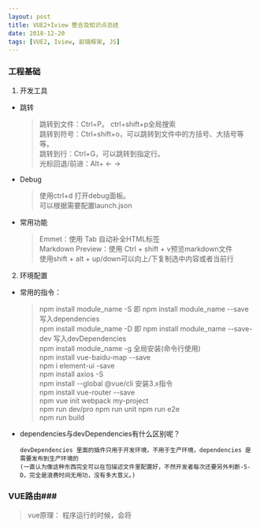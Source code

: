 ```yaml
---
layout: post
title: VUE2+Iview 整合及知识点总结
date: 2018-12-20
tags: [VUE2, Iview, 前端框架, JS]
---
```

### 工程基础 ###
1. 开发工具

+ 跳转
    >跳转到文件：Ctrl+P。 ctrl+shift+p全局搜索  
    跳转到符号：Ctrl+shift+o，可以跳转到文件中的方括号、大括号等等。  
    跳转到行：Ctrl+G，可以跳转到指定行。  
    光标回退/前进：Alt+ ← → 
	
+ Debug
    >使用ctrl+d 打开debug面板。  
    可以根据需要配置launch.json  

+ 常用功能
    >Emmet：使用 Tab 自动补全HTML标签  
    Markdown Preview：使用 Ctrl + shift + v预览markdown文件  
    使用shift + alt + up/down可以向上/下复制选中内容或者当前行  

2. 环境配置  
+  常用的指令：
    >npm install module_name -S    即    npm install module_name --save    写入dependencies  
    >npm install module_name -D    即    npm install module_name --save-dev 写入devDependencies  
    >npm install module_name -g 全局安装(命令行使用)  
    >npm install vue-baidu-map --save  
    >npm i element-ui -save  
    >npm install axios -S  
    >npm install --global @vue/cli  安装3.x指令  
    >npm install vue-router --save  
    >npm vue init webpack my-project  
    >npm run dev/pro  npm run unit  npm run e2e  
    >npm run build
    
+   dependencies与devDependencies有什么区别呢？

        devDependencies 里面的插件只用于开发环境，不用于生产环境，dependencies 是需要发布到生产环境的
        (一直认为像这种东西完全可以在包描述文件里配置好，不然开发者每次还要另外判断-S-D，完全是浪费时间无用功，没有多大意义。)


### VUE路由###
> vue原理：
  程序运行的时候，会将<template>标签里面的内容都注入到App.vue页中的router-view标签中，从而实现无刷新的路由跳转。
  store可以理解为一个容器，包含着应用中的state等，状态管理核心状态管理有5个核心，分别是state、getter、mutation、action以及module。
  store.commit('set_accountid',account_id)是用来触发一个mutation的方法。需要记住的是，定义的mutation必须是同步函数
  
+ router 路由器
+ route 路由
+ routes 路由数组（路由词典）
    >1.引入 vue.js vue-router.js  
    2.指定一个容器  
    3.创建业务所需要用到的组件类  
    4.配置路由词典  
    5.使用路由模块来实现页面跳转的方式  
     5.1直接修改地址栏;  
     5.2 this .$router.push(‘路由地址’);  
     5.3 `<router-link to = "路由地址"></router-link>`
     
+ 实例代码：

    ```
    Router --> vue-router
    
    Vue.use(Router);
    -------------------------------
    const router_ = new Router({
    routes
    })
    
    new Vue({
    router_
    })
    -------------------------------
    const routes= [
    {path: '',
     name: '',
     component: 
     children:[{
        path:'',
        name:'',
        component:''
        meta:{
         xxx:xxx	
        }
        }]
    }]
    ```
    
+ 跳转的两种方式：  
1）主要利用 <router-link to='/register'>来创建可跳转链接;  
2）还可以在方法里利用 this.$router.push('xxx') 来进行跳转


### VUE组件
1. 全局组件的使用


    import component from './component/list'
    Vue.use('全局组件')
    ListDetail.vue 
    export default ={
    prop ['price2','title2']
    }
    import listDetail from 'uri'
    <list-detail>
            v-for="(item,index) in items" :key="index"
            :price2="item.price"
            :title2="item.title"
    </list-detail>

    
2. 局部组件的使用

    
    <script>
    // 导入要用到的子组件
        import HomeHeader from '../components/HomeHeader'
        import ListDetail from '../components/List'
        export default {
            data () {
                return {
                    items: [
                        { price: "129.00", title: "红楼梦" },
                        { price: "256.00", title: "水浒传" },
                        { price: "399.00", title: "西游记" },
                    ]
                }
            },
            // 在components字段中，包含导入的子组件
            components: {
                HomeHeader,
                List
            }
        }
    </script/>
   
   
3. 组件间通信

  父与子通信(props down)；  
  子与父通信(this.$emit)；this.$parent得到父组件的实例 alert(this.$parent.msg);  
  子组件或者子组件元素通信 alert(this.$parent.msg);
  
4. store组件的使用

	//声明
	state:{}
	state的计算属性
	//获取
	getters:{}
	//改变
	mutations:{}
	//提交
	actions:{}
	this.$store.commit('updateLogin',value)
  
### VUE指令

__v-model__ 指令，<表单元素 v-model="变量"></表单元素>,它能轻松实现表单输入和应用状态之间的双向绑定。  
__v-on__ 事件绑定，v-on:eventName="handleEvent"给指定的元素 将handleEvent的方法绑定给指定eventName事件。v-on:click可以缩写为@click。  
__v-bind__ 可简写成冒号(:)，属性绑定,将表达式执行的结果绑定到当前元素。

    <any v-bind:myProp = "表达式" ></any>  
	<img v-bind:src = "'img/'+myImg" alt = "" >  
	<p :style = " {backgroundColor:myBGColor} "> 动态样式绑定 </p>  
	<h1 :class = "{myRed:false}" > 动态样式类的绑定 </h1>  
	:class=XXX和class=XXX的区别在于不带冒号的是静态的字符串绑定，带冒号的是动态的变量绑定。    
    
    
__v-for__

    <el-breadcrumb-item v-for="(item, index) in $route.meta.bcrumd" :key="index">{{item}}</el-breadcrumb-item> 
	 
__v-if__ 指令-选择指令

    <any v-if = "表达式" ></any> 
    <any v-else-if = "表达式" ></any>  
    <any v-else = "表达式" ></any> 
	 
__v-text__: 更新元素的 textContent

    <span v-text="msg"></span>
    <!-- 和下面的一样 -->
    <span>{{msg}}</span>

__v-html__: 更新元素的 innerHTML

    <div v-html="html"></div>

__v-show__： 根据表达式之真假值，切换元素的 display CSS 属性。
       当条件变化时该指令触发过渡效果。

    <h1 v-show="ok">Hello!</h1>


### VUE 的其他问题
1. page的生命周期


    <template>
    html
    </template>
    <script>
    js
    data(){
        return{
            
        }
    }
    created(){
    }
    updated(){
    }
    watched(){
    }
    </script>
    <style/>
    css
    <style/>

    
+ create 准备工作 （数据的初始化。。。）
+ mount 挂载前后针对元素进行操作
+ update 数据发生变化，
+ destroy 清理工作 (关闭定时器、集合清空..)
+ beforeCreate/created
+ beforeMount/mounted
+ beforeUpdate/updated
+ beforeDestroy/destroyed

![](/images/vue_lifecycle.png)

### 其他常见问题

1. computed 和 watch 和 created 都可以观察页面的数据变化。当处理页面的数据变化时，我们有时候很容易滥用watch。而通常更好的办法是使用computed属性，而不是命令式的watch回调。  
模板内（{{}}）是可以写一些简单的js表达式，很便利。但是如果在页面中使用大量或是复杂的表达式去处理数据，对页面的维护会有很大的影响。这个时候就需要用到computed 计算属性来处理复杂的逻辑运算。  
2. data,computed,method,watch 大概来说，data 应该只能是数据 - 不推荐观察拥有状态行为的对象。  
当一个组件被定义，data 必须声明为返回一个初始数据对象的函数，因为组件可能被用来创建多个实例。  
3. 关于computed，用于数据的计算，并可以直接返回结果值，由于返回的是值，因此可以直接使用该数据，而不是绑定函数，驱动computed执行的是数据是否变化这个条件，所以可以理解为，computed里面的函数监听了数据是否变化。（跟method里监听鼠标点击，巴拉巴拉的操作其实差不多，只是各司其职）。  
4. watch：JS中直接共享对象会造成引用传递，也就是说修改了msg后所有按钮的msg都会跟着修改，所以这里用function来每次返回一个对象实例。  
Vue 不允许动态添加根级响应式属性;    
5. Vue中localstorage和sessionstorage的使用规范  
[参考](http://jerryzou.com/posts/cookie-and-web-storage/){:target="_blank"}


本笔记部分参考[VUE官网](https://cn.vuejs.org/v2/guide/){:target="_blank"}